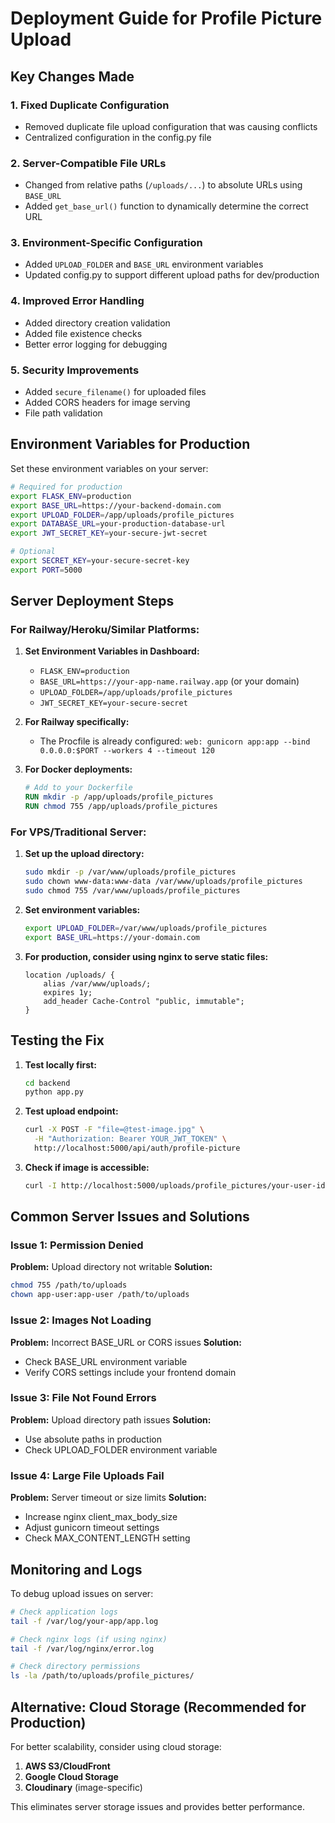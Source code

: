 # Deployment Guide for Profile Picture Upload

## Key Changes Made

### 1. Fixed Duplicate Configuration
- Removed duplicate file upload configuration that was causing conflicts
- Centralized configuration in the config.py file

### 2. Server-Compatible File URLs
- Changed from relative paths (`/uploads/...`) to absolute URLs using `BASE_URL`
- Added `get_base_url()` function to dynamically determine the correct URL

### 3. Environment-Specific Configuration
- Added `UPLOAD_FOLDER` and `BASE_URL` environment variables
- Updated config.py to support different upload paths for dev/production

### 4. Improved Error Handling
- Added directory creation validation
- Added file existence checks
- Better error logging for debugging

### 5. Security Improvements
- Added `secure_filename()` for uploaded files
- Added CORS headers for image serving
- File path validation

## Environment Variables for Production

Set these environment variables on your server:

```bash
# Required for production
export FLASK_ENV=production
export BASE_URL=https://your-backend-domain.com
export UPLOAD_FOLDER=/app/uploads/profile_pictures
export DATABASE_URL=your-production-database-url
export JWT_SECRET_KEY=your-secure-jwt-secret

# Optional
export SECRET_KEY=your-secure-secret-key
export PORT=5000
```

## Server Deployment Steps

### For Railway/Heroku/Similar Platforms:

1. **Set Environment Variables in Dashboard:**
   - `FLASK_ENV=production`
   - `BASE_URL=https://your-app-name.railway.app` (or your domain)
   - `UPLOAD_FOLDER=/app/uploads/profile_pictures`
   - `JWT_SECRET_KEY=your-secure-secret`

2. **For Railway specifically:**
   - The Procfile is already configured: `web: gunicorn app:app --bind 0.0.0.0:$PORT --workers 4 --timeout 120`

3. **For Docker deployments:**
   ```dockerfile
   # Add to your Dockerfile
   RUN mkdir -p /app/uploads/profile_pictures
   RUN chmod 755 /app/uploads/profile_pictures
   ```

### For VPS/Traditional Server:

1. **Set up the upload directory:**
   ```bash
   sudo mkdir -p /var/www/uploads/profile_pictures
   sudo chown www-data:www-data /var/www/uploads/profile_pictures
   sudo chmod 755 /var/www/uploads/profile_pictures
   ```

2. **Set environment variables:**
   ```bash
   export UPLOAD_FOLDER=/var/www/uploads/profile_pictures
   export BASE_URL=https://your-domain.com
   ```

3. **For production, consider using nginx to serve static files:**
   ```nginx
   location /uploads/ {
       alias /var/www/uploads/;
       expires 1y;
       add_header Cache-Control "public, immutable";
   }
   ```

## Testing the Fix

1. **Test locally first:**
   ```bash
   cd backend
   python app.py
   ```

2. **Test upload endpoint:**
   ```bash
   curl -X POST -F "file=@test-image.jpg" \
     -H "Authorization: Bearer YOUR_JWT_TOKEN" \
     http://localhost:5000/api/auth/profile-picture
   ```

3. **Check if image is accessible:**
   ```bash
   curl -I http://localhost:5000/uploads/profile_pictures/your-user-id.jpg
   ```

## Common Server Issues and Solutions

### Issue 1: Permission Denied
**Problem:** Upload directory not writable
**Solution:** 
```bash
chmod 755 /path/to/uploads
chown app-user:app-user /path/to/uploads
```

### Issue 2: Images Not Loading
**Problem:** Incorrect BASE_URL or CORS issues
**Solution:** 
- Check BASE_URL environment variable
- Verify CORS settings include your frontend domain

### Issue 3: File Not Found Errors
**Problem:** Upload directory path issues
**Solution:**
- Use absolute paths in production
- Check UPLOAD_FOLDER environment variable

### Issue 4: Large File Uploads Fail
**Problem:** Server timeout or size limits
**Solution:**
- Increase nginx client_max_body_size
- Adjust gunicorn timeout settings
- Check MAX_CONTENT_LENGTH setting

## Monitoring and Logs

To debug upload issues on server:

```bash
# Check application logs
tail -f /var/log/your-app/app.log

# Check nginx logs (if using nginx)
tail -f /var/log/nginx/error.log

# Check directory permissions
ls -la /path/to/uploads/profile_pictures/
```

## Alternative: Cloud Storage (Recommended for Production)

For better scalability, consider using cloud storage:

1. **AWS S3/CloudFront**
2. **Google Cloud Storage**
3. **Cloudinary** (image-specific)

This eliminates server storage issues and provides better performance.
